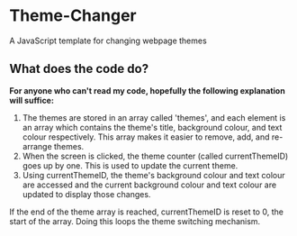 # Theme-Changer
A JavaScript template for changing webpage themes

## What does the code do?
**For anyone who can't read my code, hopefully the following explanation will suffice:**
  
1. The themes are stored in an array called 'themes', and each element is an array which contains the theme's title, background colour, and text colour respectively. This array makes it easier to remove, add, and re-arrange themes.
2. When the screen is clicked, the theme counter (called currentThemeID) goes up by one. This is used to update the current theme.
3. Using currentThemeID, the theme's background colour and text colour are accessed and the current background colour and text colour are updated to display those changes.  
  
If the end of the theme array is reached, currentThemeID is reset to 0, the start of the array. Doing this loops the theme switching mechanism.
